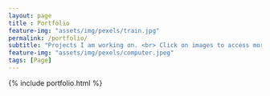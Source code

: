 ```yaml
--- 
layout: page
title : Portfolio 
feature-img: "assets/img/pexels/train.jpg"
permalink: /portfolio/
subtitle: "Projects I am working on. <br> Click on images to access more information." 
feature-img: "assets/img/pexels/computer.jpeg"
tags: [Page]
---
```


{% include portfolio.html %}
